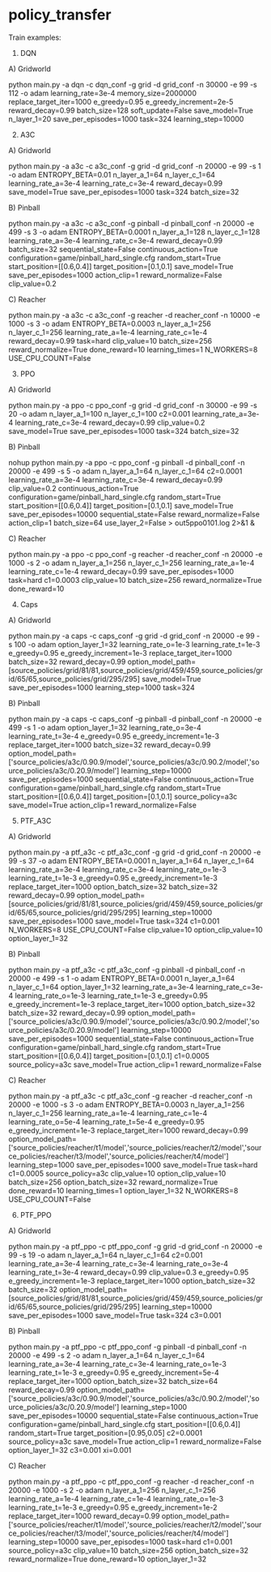 # policy_transfer

Train examples:

1. DQN

A) Gridworld

python main.py -a dqn -c dqn_conf -g grid -d grid_conf -n 30000 -e 99 -s 112 -o adam learning_rate=3e-4 memory_size=2000000 replace_target_iter=1000 e_greedy=0.95 e_greedy_increment=2e-5 reward_decay=0.99 batch_size=128 soft_update=False save_model=True n_layer_1=20 save_per_episodes=1000 task=324 learning_step=10000

2. A3C

A) Gridworld

python main.py -a a3c -c a3c_conf -g grid -d grid_conf -n 20000 -e 99 -s 1 -o adam ENTROPY_BETA=0.01 n_layer_a_1=64 n_layer_c_1=64 learning_rate_a=3e-4 learning_rate_c=3e-4 reward_decay=0.99 save_model=True save_per_episodes=1000 task=324 batch_size=32 

B) Pinball

python main.py -a a3c -c a3c_conf -g pinball -d pinball_conf  -n 20000 -e 499 -s 3 -o adam ENTROPY_BETA=0.0001 n_layer_a_1=128 n_layer_c_1=128 learning_rate_a=3e-4 learning_rate_c=3e-4 reward_decay=0.99 batch_size=32 sequential_state=False continuous_action=True configuration=game/pinball_hard_single.cfg random_start=True start_position=[[0.6,0.4]] target_position=[0.1,0.1] save_model=True save_per_episodes=1000 action_clip=1 reward_normalize=False clip_value=0.2

C) Reacher

python main.py -a a3c -c a3c_conf -g reacher -d reacher_conf -n 10000 -e 1000 -s 3 -o adam ENTROPY_BETA=0.0003 n_layer_a_1=256 n_layer_c_1=256 learning_rate_a=1e-4 learning_rate_c=1e-4 reward_decay=0.99 task=hard clip_value=10 batch_size=256 reward_normalize=True done_reward=10 learning_times=1 N_WORKERS=8 USE_CPU_COUNT=False

3. PPO

A) Gridworld

python main.py -a ppo -c ppo_conf -g grid -d grid_conf -n 30000 -e 99 -s 20 -o adam n_layer_a_1=100 n_layer_c_1=100 c2=0.001 learning_rate_a=3e-4 learning_rate_c=3e-4 reward_decay=0.99 clip_value=0.2 save_model=True save_per_episodes=1000 task=324 batch_size=32 

B) Pinball

nohup python main.py -a ppo -c ppo_conf -g pinball -d pinball_conf -n 20000 -e 499 -s 5 -o adam n_layer_a_1=64 n_layer_c_1=64 c2=0.0001 learning_rate_a=3e-4 learning_rate_c=3e-4 reward_decay=0.99 clip_value=0.2 continuous_action=True configuration=game/pinball_hard_single.cfg random_start=True start_position=[[0.6,0.4]] target_position=[0.1,0.1] save_model=True save_per_episodes=10000 sequential_state=False reward_normalize=False action_clip=1 batch_size=64 use_layer_2=False > out5ppo0101.log 2>&1 &

C) Reacher

python main.py -a ppo -c ppo_conf -g reacher -d reacher_conf -n 20000 -e 1000 -s 2 -o adam n_layer_a_1=256 n_layer_c_1=256 learning_rate_a=1e-4 learning_rate_c=1e-4 reward_decay=0.99 save_per_episodes=1000 task=hard c1=0.0003 clip_value=10 batch_size=256 reward_normalize=True done_reward=10

4. Caps

A) Gridworld

python main.py -a caps -c caps_conf -g grid -d grid_conf -n 20000 -e 99 -s 100 -o adam option_layer_1=32 learning_rate_o=1e-3 learning_rate_t=1e-3 e_greedy=0.95 e_greedy_increment=1e-3 replace_target_iter=1000 batch_size=32 reward_decay=0.99 option_model_path=[source_policies/grid/81/81,source_policies/grid/459/459,source_policies/grid/65/65,source_policies/grid/295/295] save_model=True save_per_episodes=1000 learning_step=1000 task=324

B) Pinball

python main.py -a caps -c caps_conf -g pinball -d pinball_conf -n 20000 -e 499 -s 1 -o adam option_layer_1=32 learning_rate_o=3e-4 learning_rate_t=3e-4 e_greedy=0.95 e_greedy_increment=1e-3 replace_target_iter=1000 batch_size=32 reward_decay=0.99 option_model_path=['source_policies/a3c/0.90.9/model','source_policies/a3c/0.90.2/model','source_policies/a3c/0.20.9/model'] learning_step=10000 save_per_episodes=1000 sequential_state=False continuous_action=True configuration=game/pinball_hard_single.cfg random_start=True start_position=[[0.6,0.4]] target_position=[0.1,0.1] source_policy=a3c save_model=True action_clip=1 reward_normalize=False

5. PTF_A3C

A) Gridworld

python main.py -a ptf_a3c -c ptf_a3c_conf -g grid -d grid_conf -n 20000 -e 99 -s 37 -o adam ENTROPY_BETA=0.0001 n_layer_a_1=64 n_layer_c_1=64 learning_rate_a=3e-4 learning_rate_c=3e-4 learning_rate_o=1e-3 learning_rate_t=1e-3 e_greedy=0.95 e_greedy_increment=1e-3 replace_target_iter=1000 option_batch_size=32 batch_size=32 reward_decay=0.99 option_model_path=[source_policies/grid/81/81,source_policies/grid/459/459,source_policies/grid/65/65,source_policies/grid/295/295] learning_step=10000 save_per_episodes=1000 save_model=True task=324 c1=0.001 N_WORKERS=8 USE_CPU_COUNT=False clip_value=10 option_clip_value=10 option_layer_1=32

B) Pinball

python main.py -a ptf_a3c -c ptf_a3c_conf -g pinball -d pinball_conf -n 20000 -e 499 -s 1 -o adam ENTROPY_BETA=0.0001 n_layer_a_1=64 n_layer_c_1=64 option_layer_1=32 learning_rate_a=3e-4 learning_rate_c=3e-4 learning_rate_o=1e-3 learning_rate_t=1e-3  e_greedy=0.95 e_greedy_increment=1e-3 replace_target_iter=1000 option_batch_size=32 batch_size=32 reward_decay=0.99 option_model_path=['source_policies/a3c/0.90.9/model','source_policies/a3c/0.90.2/model','source_policies/a3c/0.20.9/model'] learning_step=10000 save_per_episodes=1000 sequential_state=False continuous_action=True configuration=game/pinball_hard_single.cfg random_start=True start_position=[[0.6,0.4]] target_position=[0.1,0.1] c1=0.0005 source_policy=a3c save_model=True action_clip=1 reward_normalize=False

C) Reacher

python main.py -a ptf_a3c -c ptf_a3c_conf -g reacher -d reacher_conf -n 20000 -e 1000 -s 3 -o adam ENTROPY_BETA=0.0003 n_layer_a_1=256 n_layer_c_1=256 learning_rate_a=1e-4 learning_rate_c=1e-4 learning_rate_o=5e-4 learning_rate_t=5e-4 e_greedy=0.95 e_greedy_increment=1e-3 replace_target_iter=1000 reward_decay=0.99 option_model_path=['source_policies/reacher/t1/model','source_policies/reacher/t2/model','source_policies/reacher/t3/model','source_policies/reacher/t4/model'] learning_step=1000 save_per_episodes=1000 save_model=True task=hard c1=0.0005 source_policy=a3c clip_value=10 option_clip_value=10 batch_size=256 option_batch_size=32 reward_normalize=True done_reward=10 learning_times=1 option_layer_1=32 N_WORKERS=8 USE_CPU_COUNT=False

6. PTF_PPO

A) Gridworld

python main.py -a ptf_ppo -c ptf_ppo_conf -g grid -d grid_conf -n 20000 -e 99 -s 19 -o adam n_layer_a_1=64 n_layer_c_1=64 c2=0.001 learning_rate_a=3e-4 learning_rate_c=3e-4 learning_rate_o=3e-4 learning_rate_t=3e-4 reward_decay=0.99 clip_value=0.3 e_greedy=0.95 e_greedy_increment=1e-3 replace_target_iter=1000 option_batch_size=32 batch_size=32 option_model_path=[source_policies/grid/81/81,source_policies/grid/459/459,source_policies/grid/65/65,source_policies/grid/295/295] learning_step=10000 save_per_episodes=1000 save_model=True task=324 c3=0.001

B) Pinball

python main.py -a ptf_ppo -c ptf_ppo_conf -g pinball -d pinball_conf -n 20000 -e 499 -s 2 -o adam n_layer_a_1=64 n_layer_c_1=64 learning_rate_a=3e-4 learning_rate_c=3e-4 learning_rate_o=1e-3 learning_rate_t=1e-3 e_greedy=0.95 e_greedy_increment=5e-4 replace_target_iter=1000 option_batch_size=32 batch_size=64 reward_decay=0.99 option_model_path=['source_policies/a3c/0.90.9/model','source_policies/a3c/0.90.2/model','source_policies/a3c/0.20.9/model'] learning_step=1000 save_per_episodes=10000 sequential_state=False continuous_action=True configuration=game/pinball_hard_single.cfg start_position=[[0.6,0.4]] random_start=True target_position=[0.95,0.05] c2=0.0001 source_policy=a3c save_model=True action_clip=1 reward_normalize=False option_layer_1=32 c3=0.001 xi=0.001


C) Reacher

python main.py -a ptf_ppo -c ptf_ppo_conf -g reacher -d reacher_conf -n 20000 -e 1000 -s 2 -o adam n_layer_a_1=256 n_layer_c_1=256 learning_rate_a=1e-4 learning_rate_c=1e-4 learning_rate_o=1e-3 learning_rate_t=1e-3 e_greedy=0.95 e_greedy_increment=1e-2 replace_target_iter=1000 reward_decay=0.99 option_model_path=['source_policies/reacher/t1/model','source_policies/reacher/t2/model','source_policies/reacher/t3/model','source_policies/reacher/t4/model'] learning_step=10000 save_per_episodes=1000 task=hard c1=0.001 source_policy=a3c clip_value=10 batch_size=256 option_batch_size=32 reward_normalize=True done_reward=10 option_layer_1=32